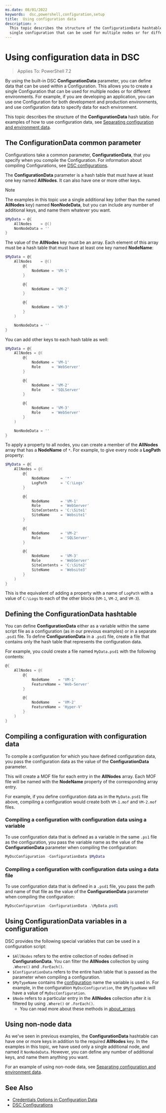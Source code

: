 ```yaml
---
ms.date: 08/01/2022
keywords:  dsc,powershell,configuration,setup
title:  Using configuration data
description: >
  This topic describes the structure of the ConfigurationData hashtable. This allows you to create a
  single configuration that can be used for multiple nodes or for different environments.
---
```


# Using configuration data in DSC

> Applies To: PowerShell 7.2

By using the built-in DSC **ConfigurationData** parameter, you can define data that can be used
within a Configuration. This allows you to create a single Configuration that can be used for
multiple nodes or for different environments. For example, if you are developing an application, you
can use one Configuration for both development and production environments, and use configuration
data to specify data for each environment.

This topic describes the structure of the **ConfigurationData** hash table. For examples of how to
use configuration data, see [Separating configuration and environment data][1].

## The ConfigurationData common parameter

Configurations take a common parameter, **ConfigurationData**, that you specify when you compile the
Configuration. For information about compiling Configurations, see [DSC configurations][2].

The **ConfigurationData** parameter is a hash table that must have at least one key named
**AllNodes**. It can also have one or more other keys.

> [!NOTE]
> The examples in this topic use a single additional key (other than the named **AllNodes** key)
> named **NonNodeData**, but you can include any number of additional keys, and name them whatever
> you want.

```powershell
$MyData = @{
    AllNodes    = @()
    NonNodeData = ''
}
```

The value of the **AllNodes** key must be an array. Each element of this array must be a hash table
that must have at least one key named **NodeName**:

```powershell
$MyData = @{
    AllNodes    = @()
        @{
            NodeName = 'VM-1'
        }

        @{
            NodeName = 'VM-2'
        }

        @{
            NodeName = 'VM-3'
        }
    )

    NonNodeData = ''
}
```

You can add other keys to each hash table as well:

```powershell
$MyData = @{
    AllNodes = @(
        @{
            NodeName = 'VM-1'
            Role     = 'WebServer'
        }

        @{
            NodeName = 'VM-2'
            Role     = 'SQLServer'
        }

        @{
            NodeName = 'VM-3'
            Role     = 'WebServer'
        }
    )

    NonNodeData = ''
}
```

To apply a property to all nodes, you can create a member of the **AllNodes** array that has a
**NodeName** of `*`. For example, to give every node a **LogPath** property:

```powershell
$MyData = @{
    AllNodes = @(
        @{
            NodeName     = '*'
            LogPath      = 'C:\Logs'
        }

        @{
            NodeName     = 'VM-1'
            Role         = 'WebServer'
            SiteContents = 'C:\Site1'
            SiteName     = 'Website1'
        }

        @{
            NodeName     = 'VM-2'
            Role         = 'SQLServer'
        }

        @{
            NodeName     = 'VM-3'
            Role         = 'WebServer'
            SiteContents = 'C:\Site2'
            SiteName     = 'Website3'
        }
    )
}
```

This is the equivalent of adding a property with a name of `LogPath` with a value of `C:\Logs` to
each of the other blocks (`VM-1`, `VM-2`, and `VM-3`).

## Defining the ConfigurationData hashtable

You can define **ConfigurationData** either as a variable within the same script file as a
configuration (as in our previous examples) or in a separate `.psd1` file. To define
**ConfigurationData** in a `.psd1` file, create a file that contains only the hash table that
represents the configuration data.

For example, you could create a file named `MyData.psd1` with the following contents:

```powershell
@{
    AllNodes = @(
        @{
            NodeName    = 'VM-1'
            FeatureName = 'Web-Server'
        }

        @{
            NodeName    = 'VM-2'
            FeatureName = 'Hyper-V'
        }
    )
}
```

## Compiling a configuration with configuration data

To compile a configuration for which you have defined configuration data, you pass the configuration
data as the value of the **ConfigurationData** parameter.

This will create a MOF file for each entry in the **AllNodes** array. Each MOF file will be named
with the **NodeName** property of the corresponding array entry.

For example, if you define configuration data as in the `MyData.psd1` file above, compiling a
configuration would create both `VM-1.mof` and `VM-2.mof` files.

### Compiling a configuration with configuration data using a variable

To use configuration data that is defined as a variable in the same `.ps1` file as the
configuration, you pass the variable name as the value of the **ConfigurationData** parameter when
compiling the configuration:

```powershell
MyDscConfiguration -ConfigurationData $MyData
```

### Compiling a configuration with configuration data using a data file

To use configuration data that is defined in a `.psd1` file, you pass the path and name of that file
as the value of the **ConfigurationData** parameter when compiling the configuration:

```powershell
MyDscConfiguration -ConfigurationData .\MyData.psd1
```

## Using ConfigurationData variables in a configuration

DSC provides the following special variables that can be used in a configuration script:

- `$AllNodes` refers to the entire collection of nodes defined in **ConfigurationData**. You can
  filter the **AllNodes** collection by using `.Where()` and `.ForEach()`.
- `$ConfigurationData` refers to the entire hash table that is passed as the parameter when
  compiling a configuration.
- `$MyTypeName` contains the [configuration][2] name the variable is used in. For example, in
  the configuration `MyDscConfiguration`, the `$MyTypeName` will have a value of
  `MyDscConfiguration`.
- `$Node` refers to a particular entry in the **AllNodes** collection after it is filtered by using
  `.Where()` or `.ForEach()`.
  - You can read more about these methods in [about_arrays][3]

## Using non-node data

As we've seen in previous examples, the **ConfigurationData** hashtable can have one or more keys in
addition to the required **AllNodes** key. In the examples in this topic, we have used only a single
additional node, and named it `NonNodeData`. However, you can define any number of additional keys,
and name them anything you want.

For an example of using non-node data, see
[Separating configuration and environment data][1].

## See Also

- [Credentials Options in Configuration Data][4]
- [DSC Configurations][2]

<!-- Reference Links -->
[1]: separatingEnvData.md
[2]: configurations.md
[3]: /powershell/module/microsoft.powershell.core/about/about_arrays
[4]: configDataCredentials.md
